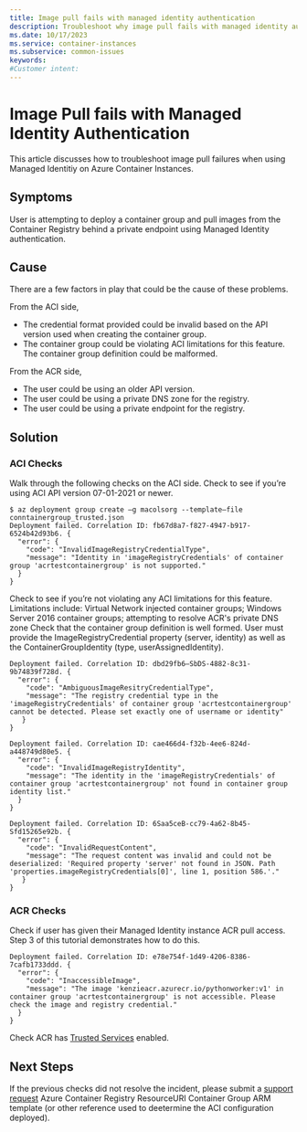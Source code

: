 ```yaml
---
title: Image pull fails with managed identity authentication
description: Troubleshoot why image pull fails with managed identity authentication
ms.date: 10/17/2023
ms.service: container-instances
ms.subservice: common-issues
keywords:
#Customer intent:
---
```

# Image Pull fails with Managed Identity Authentication 

This article discusses how to troubleshoot image pull failures when using Managed Identitiy on Azure Container Instances. 

## Symptoms 

User is attempting to deploy a container group and pull images from the Container Registry behind a private endpoint using Managed Identity authentication. 

## Cause 

There are a few factors in play that could be the cause of these problems.  

From the ACI side, 
- The credential format provided could be invalid based on the API version used when creating the container group.  
- The container group could be violating ACI limitations for this feature. The container group definition could be malformed. 

From the ACR side,  
- The user could be using an older API version.  
- The user could be using a private DNS zone for the registry.  
- The user could be using a private endpoint for the registry.

## Solution 

### ACI Checks 
Walk through the following checks on the ACI side. 
Check to see if you’re using ACI API version 07-01-2021 or newer.  
```
$ az deployment group create —g macolsorg --template—file conntainergroup_trusted.json 
Deployment failed. Correlation ID: fb67d8a7-f827-4947-b917-6524b42d93b6. { 
  "error": { 
    "code": "InvalidImageRegistryCredentialType", 
    "message": "Identity in 'imageRegistryCredentials' of container group 'acrtestcontainergroup' is not supported." 
  } 
} 
```
Check to see if you’re not violating any ACI limitations for this feature. Limitations include: Virtual Network injected container groups; Windows Server 2016 container groups; attempting to resolve ACR's private DNS zone 
Check that the container group definition is well formed. User must provide the ImageRegistryCredential property  (server, identity) as well as the ContainerGroupIdentity  (type, userAssignedIdentity). 
```
Deployment failed. Correlation ID: dbd29fb6—SbDS-4882-8c31-9b74839f728d. { 
  "error": { 
    "code": "AmbiguousImageResitryCredentialType", 
    "message": "The registry credential type in the 'imageRegistryCredentials' of container group 'acrtestcontainergroup' cannot be detected. Please set exactly one of username or identity" 
   } 
} 
```
```
Deployment failed. Correlation ID: cae466d4-f32b-4ee6-824d-a448749d80e5. { 
  "error": { 
    "code": "InvalidImageRegistryIdentity", 
    "message": "The identity in the 'imageRegistryCredentials' of container group 'acrtestcontainergroup' not found in container group identity list." 
  } 
} 
```
```
Deployment failed. Correlation ID: 6Saa5ceB-cc79-4a62-8b45-Sfd15265e92b. { 
  "error": { 
    "code": "InvalidRequestContent", 
    "message": "The request content was invalid and could not be deserialized: 'Required property 'server' not found in JSON. Path 'properties.imageRegistryCredentials[0]', line 1, position 586.'." 
   } 
}
```
### ACR Checks 
Check if user has given their Managed Identity instance ACR pull access. Step 3 of this tutorial  demonstrates how to do this. 
```
Deployment failed. Correlation ID: e78e754f-1d49-4206-8386-7cafb1733ddd. { 
  "error": { 
    "code": "InaccessibleImage", 
    "message": "The image 'kenzieacr.azurecr.io/pythonworker:v1' in container group 'acrtestcontainergroup' is not accessible. Please check the image and registry credential." 
  } 
} 
```
Check ACR has [Trusted Services](https://learn.microsoft.com/en-us/azure/container-registry/allow-access-trusted-services) enabled. 
## Next Steps 
If the previous checks did not resolve the incident, please submit a [support request](https://portal.azure.com/#blade/Microsoft_Azure_Support/HelpAndSupportBlade/newsupportrequest) 
Azure Container Registry ResourceURI 
Container Group ARM template (or other reference used to deetermine the ACI configuration deployed). 
